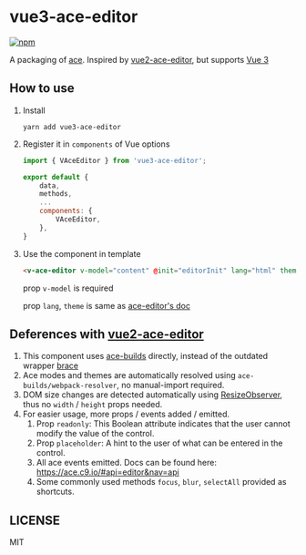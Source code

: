 vue3-ace-editor
====================


[![npm](https://img.shields.io/npm/v/vue3-ace-editor.svg)](https://www.npmjs.com/package/vue3-ace-editor)


A packaging of [ace](https://ace.c9.io/). Inspired by [vue2-ace-editor](https://github.com/chairuosen/vue2-ace-editor), but supports [Vue 3](https://github.com/vuejs/vue-next)

## How to use

1. Install

    ```shell
    yarn add vue3-ace-editor
    ```

2. Register it in `components` of Vue options

    ```js
    import { VAceEditor } from 'vue3-ace-editor';

    export default {
        data,
        methods,
        ...
        components: {
            VAceEditor,
        },
    }
    ```

3. Use the component in template

    ```html
    <v-ace-editor v-model="content" @init="editorInit" lang="html" theme="chrome" />
    ```

    prop `v-model`  is required

    prop `lang`, `theme` is same as [ace-editor's doc](https://github.com/ajaxorg/ace)

## Deferences with [vue2-ace-editor](https://github.com/chairuosen/vue2-ace-editor)

1. This component uses [ace-builds](https://www.npmjs.com/package/ace-builds) directly, instead of the outdated wrapper [brace](https://www.npmjs.com/package/brace)
1. Ace modes and themes are automatically resolved using `ace-builds/webpack-resolver`, no manual-import required.
1. DOM size changes are detected automatically using [ResizeObserver](resize-observer-polyfill), thus no `width` / `height` props needed.
1. For easier usage, more props / events added / emitted.
    1. Prop `readonly`: This Boolean attribute indicates that the user cannot modify the value of the control.
    1. Prop `placeholder`: A hint to the user of what can be entered in the control.
    1. All ace events emitted. Docs can be found here: <https://ace.c9.io/#api=editor&nav=api>
    1. Some commonly used methods `focus`, `blur`, `selectAll` provided as shortcuts.

## LICENSE

MIT
